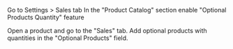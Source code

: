 Go to Settings > Sales tab
In the "Product Catalog" section enable "Optional Products Quantity" feature


Open a product and go to the "Sales" tab. Add optional products with quantities in the "Optional Products" field.